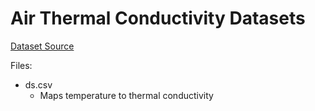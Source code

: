 # Air Thermal Conductivity Datasets

[Dataset Source](https://www.engineeringtoolbox.com/air-properties-viscosity-conductivity-heat-capacity-d_1509.html)

Files:
- ds.csv
  - Maps temperature to thermal conductivity
